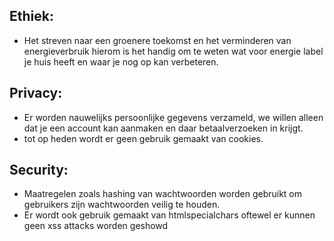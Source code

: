 ## Ethiek:
- Het streven naar een groenere toekomst en het verminderen van energieverbruik hierom is het handig om te weten wat voor energie label je huis heeft en waar je nog op kan verbeteren.

## Privacy:
- Er worden nauwelijks persoonlijke gegevens verzameld, we willen alleen dat je een account kan aanmaken en daar betaalverzoeken in krijgt.
- tot op heden wordt er geen gebruik gemaakt van cookies.

## Security:
- Maatregelen zoals hashing van wachtwoorden worden gebruikt om gebruikers zijn wachtwoorden veilig te houden.
- Er wordt ook gebruik gemaakt van htmlspecialchars oftewel er kunnen geen xss attacks worden geshowd
  

